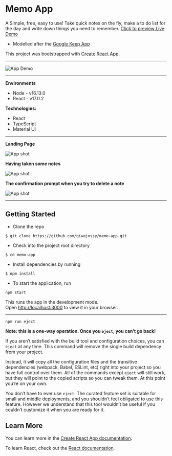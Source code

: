 # Memo App

A Simple, free, easy to use! Take quick notes on the fly, make a to do list for the day and write down things you need to remember. [Click to preview Live Demo](https://******/)

- Modelled after the [Google Keep App](https://keep.google.com/)



This project was bootstrapped with [Create React App](https://github.com/facebook/create-react-app).

---

![App Demo](https://github.com/giwajossy/sample-typescript-keeper-app/blob/main/public/demo.gif)


---

**Environments**
- Node - v16.13.0
- React - v17.0.2


**Technologies:**
- React
- TypeScript
- Material UI


---

**Landing Page**

![App shot](https://res.cloudinary.com/dd3hmuucq/image/upload/v1642775376/React/Memo%20App/Memo_-_Home-collapsed_igy3cu.jpg)


**Having taken some notes**

![App shot](https://res.cloudinary.com/dd3hmuucq/image/upload/v1642775374/React/Memo%20App/Memo_App_-_Populated_q45ud9.jpg)


**The confirmation prompt when you try to delete a note**

![App shot](https://res.cloudinary.com/dd3hmuucq/image/upload/v1642775375/React/Memo%20App/Memo_App_-_Deleted_flgmlz.jpg)


---

## Getting Started
- Clone the repo


`$ git clone https://github.com/giwajossy/memo-app.git`

- Check into the project root directory

`$ cd memo-app`

- Install dependencies by running

`$ npm install`

- To start the application, run

`npm start`

This runs the app in the development mode.\
Open [http://localhost:3000](http://localhost:3000) to view it in your browser.




<!-- ### `npm test`

Launches the test runner in the interactive watch mode.\
See the section about [running tests](https://facebook.github.io/create-react-app/docs/running-tests) for more information. -->

---

`npm run eject`

**Note: this is a one-way operation. Once you `eject`, you can’t go back!**

If you aren’t satisfied with the build tool and configuration choices, you can `eject` at any time. This command will remove the single build dependency from your project.

Instead, it will copy all the configuration files and the transitive dependencies (webpack, Babel, ESLint, etc) right into your project so you have full control over them. All of the commands except `eject` will still work, but they will point to the copied scripts so you can tweak them. At this point you’re on your own.

You don’t have to ever use `eject`. The curated feature set is suitable for small and middle deployments, and you shouldn’t feel obligated to use this feature. However we understand that this tool wouldn’t be useful if you couldn’t customize it when you are ready for it.

## Learn More

You can learn more in the [Create React App documentation](https://facebook.github.io/create-react-app/docs/getting-started).

To learn React, check out the [React documentation](https://reactjs.org/).
